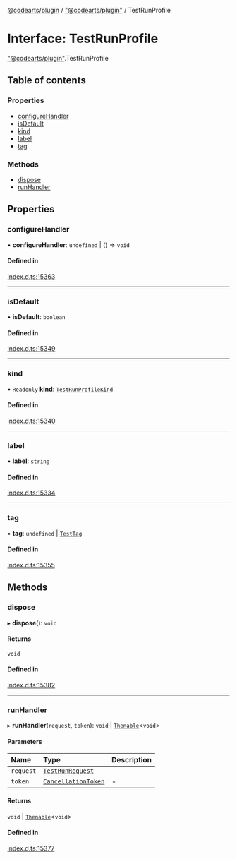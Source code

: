 [@codearts/plugin](../README.md) / ["@codearts/plugin"](../modules/_codearts_plugin_.md) / TestRunProfile

# Interface: TestRunProfile

["@codearts/plugin"](../modules/_codearts_plugin_.md).TestRunProfile

## Table of contents

### Properties

- [configureHandler](codearts_plugin_.TestRunProfile.md#configurehandler)
- [isDefault](codearts_plugin_.TestRunProfile.md#isdefault)
- [kind](codearts_plugin_.TestRunProfile.md#kind)
- [label](codearts_plugin_.TestRunProfile.md#label)
- [tag](codearts_plugin_.TestRunProfile.md#tag)

### Methods

- [dispose](codearts_plugin_.TestRunProfile.md#dispose)
- [runHandler](codearts_plugin_.TestRunProfile.md#runhandler)

## Properties

### configureHandler

• **configureHandler**: `undefined` \| () => `void`

#### Defined in

[index.d.ts:15363](https://github.com/huaweicloud/cloudide-plugin-api/blob/a4193a8/index.d.ts#L15363)

___

### isDefault

• **isDefault**: `boolean`

#### Defined in

[index.d.ts:15349](https://github.com/huaweicloud/cloudide-plugin-api/blob/a4193a8/index.d.ts#L15349)

___

### kind

• `Readonly` **kind**: [`TestRunProfileKind`](../enums/codearts_plugin_.TestRunProfileKind.md)

#### Defined in

[index.d.ts:15340](https://github.com/huaweicloud/cloudide-plugin-api/blob/a4193a8/index.d.ts#L15340)

___

### label

• **label**: `string`

#### Defined in

[index.d.ts:15334](https://github.com/huaweicloud/cloudide-plugin-api/blob/a4193a8/index.d.ts#L15334)

___

### tag

• **tag**: `undefined` \| [`TestTag`](../classes/codearts_plugin_.TestTag.md)

#### Defined in

[index.d.ts:15355](https://github.com/huaweicloud/cloudide-plugin-api/blob/a4193a8/index.d.ts#L15355)

## Methods

### dispose

▸ **dispose**(): `void`

#### Returns

`void`

#### Defined in

[index.d.ts:15382](https://github.com/huaweicloud/cloudide-plugin-api/blob/a4193a8/index.d.ts#L15382)

___

### runHandler

▸ **runHandler**(`request`, `token`): `void` \| [`Thenable`](Thenable.md)<`void`\>

#### Parameters

| Name | Type | Description |
| :------ | :------ | :------ |
| `request` | [`TestRunRequest`](../classes/codearts_plugin_.TestRunRequest.md) |  |
| `token` | [`CancellationToken`](codearts_plugin_.CancellationToken.md) | - |

#### Returns

`void` \| [`Thenable`](Thenable.md)<`void`\>

#### Defined in

[index.d.ts:15377](https://github.com/huaweicloud/cloudide-plugin-api/blob/a4193a8/index.d.ts#L15377)
